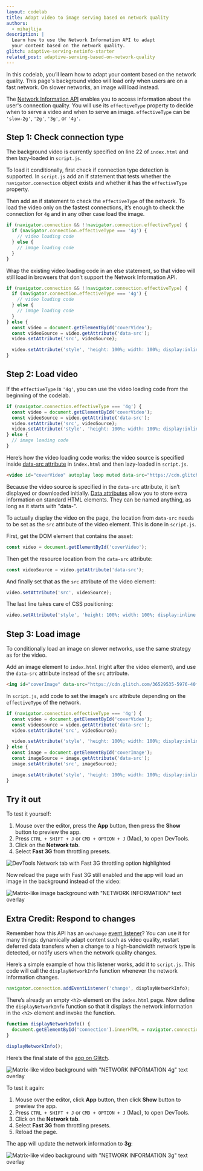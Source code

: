 ```yaml
---
layout: codelab
title: Adapt video to image serving based on network quality
authors:
  - mihajlija
description: |
  Learn how to use the Network Information API to adapt
  your content based on the network quality.
glitch: adaptive-serving-netinfo-starter
related_post: adaptive-serving-based-on-network-quality
---
```


In this codelab, you’ll learn how to adapt your content based on the network
quality. This page's background video will load only when users are on a fast
network. On slower networks, an image will load instead.

The
[Network Information API](https://developer.mozilla.org/en-US/docs/Web/API/NetworkInformation)
enables you to access information about the user's connection quality. You will
use its `effectiveType` property to decide when to serve a video and when to
serve an image. `effectiveType` can be `'slow-2g'`, `'2g'`, `'3g'`, or `'4g'`.

## Step 1: Check connection type

The background video is currently specified on line 22 of `index.html` and then
lazy-loaded in `script.js`.

To load it conditionally, first check if connection type detection is supported.
In `script.js` add an if statement that tests whether the `navigator.connection`
object exists and whether it has the `effectiveType` property.

Then add an if statement to check the `effectiveType` of the network. To load
the video only on the fastest connections, it’s enough to check the connection
for `4g` and in any other case load the image.

```js
if (navigator.connection && !!navigator.connection.effectiveType) {
  if (navigator.connection.effectiveType === '4g') {
    // video loading code
  } else {
    // image loading code
  }
}
```

Wrap the existing video loading code in an else statement, so that video will
still load in browsers that don’t support the Network Information API.

```js
if (navigator.connection && !!navigator.connection.effectiveType) {
  if (navigator.connection.effectiveType === '4g') {
    // video loading code
  } else {
    // image loading code
  }
} else {
  const video = document.getElementById('coverVideo');
  const videoSource = video.getAttribute('data-src');
  video.setAttribute('src', videoSource);

  video.setAttribute('style', 'height: 100%; width: 100%; display:inline');
}
```

## Step 2: Load video

If the `effectiveType` is `'4g'`, you can use the video loading code from the
beginning of the codelab.

```js
if (navigator.connection.effectiveType === '4g') {
  const video = document.getElementById('coverVideo');
  const videoSource = video.getAttribute('data-src');
  video.setAttribute('src', videoSource);
  video.setAttribute('style', 'height: 100%; width: 100%; display:inline');
} else {
  // image loading code
}
```

Here’s how the video loading code works: the video source is specified inside
[data-src attribute](https://developer.mozilla.org/en-US/docs/Learn/HTML/Howto/Use_data_attributes)
in `index.html` and then lazy-loaded in `script.js`.

```html
<video id="coverVideo" autoplay loop muted data-src="https://cdn.glitch.com/b6491350-b058-4eb6-aa6c-55c93122073e%2FMatrix%2C%20Console%2C%20Hacking%2C%20Code.mp4?1551464245607"></video>
```

Because the video source is specified in the `data-src` attribute, it isn’t
displayed or downloaded initially.
[Data attributes](https://developer.mozilla.org/en-US/docs/Learn/HTML/Howto/Use_data_attributes)
allow you to store extra information on standard HTML elements. They can be
named anything, as long as it starts with "data-".

To actually display the video on the page, the location from `data-src` needs to
be set as the `src` attribute of the video element. This is done in `script.js`.

First, get the DOM element that contains the asset:

```js
const video = document.getElementById('coverVideo');
```

Then get the resource location from the `data-src` attribute:

```js
const videoSource = video.getAttribute('data-src');
```

And finally set that as the `src` attribute of the video element:

```js
video.setAttribute('src', videoSource);
```

The last line takes care of CSS positioning:

```js
video.setAttribute('style', 'height: 100%; width: 100%; display:inline');
```

## Step 3: Load image

To conditionally load an image on slower networks, use the same strategy as for
the video.

Add an image element to `index.html` (right after the video element), and use
the `data-src` attribute instead of the `src` attribute.

```html
<img id="coverImage" data-src="https://cdn.glitch.com/36529535-5976-40f8-979b-40c898b86bd0%2F36529535-5976-40f8-979b-40c898b86bd0_1_Sn80dgiwpMjBVrqjfiDbnA.jpg?1553003835358" />
```

In `script.js`, add code to set the image’s `src` attribute depending on the
`effectiveType` of the network.

```js
if (navigator.connection.effectiveType === '4g') {
  const video = document.getElementById('coverVideo');
  const videoSource = video.getAttribute('data-src');
  video.setAttribute('src', videoSource);

  video.setAttribute('style', 'height: 100%; width: 100%; display:inline');
} else {
  const image = document.getElementById('coverImage');
  const imageSource = image.getAttribute('data-src');
  image.setAttribute('src', imageSource);

  image.setAttribute('style', 'height: 100%; width: 100%; display:inline');
}
```

## Try it out

To test it yourself:

1. Mouse over the editor, press the **App** button, then press the **Show**
   button to preview the app.
2. Press `CTRL + SHIFT + J` or `CMD + OPTION + J` (Mac), to open DevTools.
3. Click on the **Network tab**.
4. Select **Fast 3G** from throttling presets.

<img class="w-screenshot" src="./devtools_network_throttling.png" alt='DevTools Network tab with Fast 3G throttling option highlighted'>

Now reload the page with Fast 3G still enabled and the app will load an image in the background instead of the video:

<img class="w-screenshot" src="./netinfo_app_image.png" alt='Matrix-like image background with "NETWORK INFORMATION" text overlay'>

## Extra Credit: Respond to changes

Remember how this API has an `onchange`
[event listener](http://localhost:8080/fast/adaptive-serving-based-on-network-quality#how-it-works)?
You can use it for many things: dynamically adapt content such as video quality, restart deferred data transfers when a change to a high-bandwidth network type is detected, or notify users when the network quality changes.

Here’s a simple example of how this listener works, add it to `script.js`. This
code will call the `displayNetworkInfo` function whenever the network
information changes.

```js
navigator.connection.addEventListener('change', displayNetworkInfo);
```

There’s already an empty `<h2>` element on the `index.html` page. Now define the
`displayNetworkInfo` function so that it displays the network information in the
`<h2>` element and invoke the function.

```js
function displayNetworkInfo() {
  document.getElementById('connection').innerHTML = navigator.connection.effectiveType;
}

displayNetworkInfo();
```

Here’s the final state of the [app on Glitch](https://glitch.com/~adaptive-serving-netinfo).

<img class="w-screenshot" src="./netinfo_app_video_background.png" alt='Matrix-like video background with "NETWORK INFORMATION 4g" text overlay'>

To test it again:

1. Mouse over the editor, click **App** button, then click **Show**
   button to preview the app.
2. Press `CTRL + SHIFT + J` or `CMD + OPTION + J` (Mac), to open DevTools.
3. Click on the **Network tab**.
4. Select **Fast 3G** from throttling presets.
5. Reload the page.

The app will update the network information to **3g**:

<img class="w-screenshot" src="./netinfo_app_3g.png" alt='Matrix-like video background with "NETWORK INFORMATION 3g" text overlay'>
